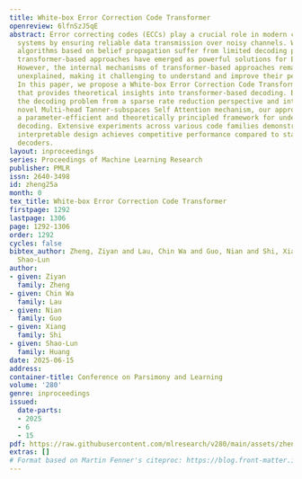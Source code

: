 ```yaml
---
title: White-box Error Correction Code Transformer
openreview: 6lfnSzJ5qE
abstract: Error correcting codes (ECCs) play a crucial role in modern communication
  systems by ensuring reliable data transmission over noisy channels. While traditional
  algorithms based on belief propagation suffer from limited decoding performance,
  transformer-based approaches have emerged as powerful solutions for ECC decoding.
  However, the internal mechanisms of transformer-based approaches remain largely
  unexplained, making it challenging to understand and improve their performance.
  In this paper, we propose a White-box Error Correction Code Transformer (WECCT)
  that provides theoretical insights into transformer-based decoding. By formulating
  the decoding problem from a sparse rate reduction perspective and introducing a
  novel Multi-head Tanner-subspaces Self Attention mechanism, our approach provides
  a parameter-efficient and theoretically principled framework for understanding transformer-based
  decoding. Extensive experiments across various code families demonstrate that this
  interpretable design achieves competitive performance compared to state-of-the-art
  decoders.
layout: inproceedings
series: Proceedings of Machine Learning Research
publisher: PMLR
issn: 2640-3498
id: zheng25a
month: 0
tex_title: White-box Error Correction Code Transformer
firstpage: 1292
lastpage: 1306
page: 1292-1306
order: 1292
cycles: false
bibtex_author: Zheng, Ziyan and Lau, Chin Wa and Guo, Nian and Shi, Xiang and Huang,
  Shao-Lun
author:
- given: Ziyan
  family: Zheng
- given: Chin Wa
  family: Lau
- given: Nian
  family: Guo
- given: Xiang
  family: Shi
- given: Shao-Lun
  family: Huang
date: 2025-06-15
address:
container-title: Conference on Parsimony and Learning
volume: '280'
genre: inproceedings
issued:
  date-parts:
  - 2025
  - 6
  - 15
pdf: https://raw.githubusercontent.com/mlresearch/v280/main/assets/zheng25a/zheng25a.pdf
extras: []
# Format based on Martin Fenner's citeproc: https://blog.front-matter.io/posts/citeproc-yaml-for-bibliographies/
---
```

